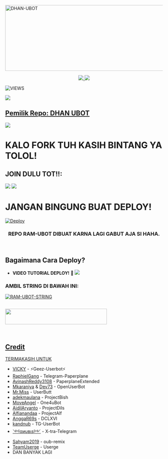 <a href="https://www.instagram.com/ramadhan472=nametag"><img src="https://images.cooltext.com/5534445.png" width="516" height="211" alt="  DHAN-UBOT" /></a>

<p align="center">
  <a href="https://github.com/ramadhan73/RAM-UBOT/fork">
    <img src="https://img.shields.io/github/forks/ramadhan73/RAM-UBOT?label=Fork&style=social">
    
  </a>
  <a href="https://github.com/ramadhan73/RAM-UBOT">
    <img src="https://img.shields.io/github/stars/ramadhan73/RAM-UBOT?style=social">
  </a>
</p>  

![VIEWS](https://komarev.com/ghpvc/?username=ramadhan73)

<a href="https://t.me/ramubotspam"><img src="https://img.shields.io/badge/KODE%20PENILAIAN-A+-blue.svg?style=for-the-badge&logo=Factor.">

## Pemilik Repo: DHAN UBOT
[<img src="https://media0.giphy.com/media/ya4eevXU490Iw/giphy.gif">](https://t.me/gksukaribett)
##
##
# KALO FORK TUH KASIH BINTANG YA TOLOL!


## JOIN DULU TOT!!:

<a href="https://t.me/calonoenyanyi"><img src="https://img.shields.io/badge/Channel-%20DhanUbot-black.svg?style=for-the-badge&logo=Telegram"></a>
<a href="https://t.me/calonoenyanyi"><img src="https://img.shields.io/badge/Join-calon%20penyanyi-purple.svg?style=for-the-badge&logo=Telegram"></a>
##

# JANGAN BINGUNG BUAT DEPLOY!
[![Deploy](https://telegra.ph/file/be5a4a2cb6aac37ca7945.jpg)](https://t.me/ootspambot)


<h3 align="center">REPO RAM-UBOT DIBUAT KARNA LAGI GABUT AJA SI HAHA.</h3>
<p align="center">&nbsp;</p>




## Bagaimana Cara Deploy?


* **VIDEO TUTORIAL DEPLOY!** 🔧
[<img src=https://telegra.ph/file/37c7a54f72b2be24d6793.jpg>](https://t.me/calonpenyanyi)

### AMBIL STRING DI BAWAH INI:

 [![RAM-UBOT-STRING](https://replit.com/badge/github/@ramadhan73/RAM-UBOT)](https://replit.com/@ramadhani892/RAM-UBOT-STRING)



##
##
##

<a href="https://heroku.com/deploy?template=https://github.com/ramadhan73/RAM-UBOT.git"><img src="https://img.shields.io/badge/DEPLOY%20DHAN%20UBOT-red?style=flat&logo=Heroku" width="325" height="50.100" />

<br>
</p>

## Credit
TERIMAKASIH UNTUK

*   [VICKY](https://github.com/vckyou) - ⚡Geez-Userbot⚡
*   [RaphielGang](https://github.com/RaphielGang) - Telegram-Paperplane
*   [AvinashReddy3108](https://github.com/AvinashReddy3108) - PaperplaneExtended
*   [Mkaraniya](https://github.com/mkaraniya) & [Dev73](https://github.com/Devp73) - OpenUserBot
*   [Mr.Miss](https://github.com/keselekpermen69) - UserButt
*   [adekmaulana](https://github.com/adekmaulana) - ProjectBish
*   [MoveAngel](https://github.com/MoveAngel) - One4uBot
*   [AidilAryanto](https://github.com/aidilaryanto) - ProjectDils 
*   [Alfianandaa](https://github.com/alfianandaa/ProjectAlf) - ProjectAlf
*   [AnggaR69s](https://github.com/GengKapak/DCLXVI) - DCLXVI
*   [kandnub](https://github.com/kandnub) - TG-UserBot
*   [༺αиυвιѕ༻](https://github.com/Dark-Princ3) - X-tra-Telegram
*   [Sahyam2019](https://github.com/sahyam2019/oub-remix) - oub-remix
*   [TeamUserge](https://github.com/UsergeTeam/Userge) - Userge
*   DAN BANYAK LAGI 
